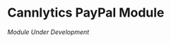 # Cannlytics PayPal Module

*Module Under Development*

<!-- TODO: Write documentation -->


<!-- TODO: Table of functions -->


<!-- TODO: Examples -->
